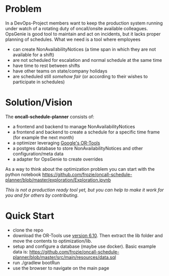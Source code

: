# Problem
In a DevOps-Project members want to keep the production system running under watch of a rotating duty of oncall/onsite available colleagues.
OpsGenie is good tool to maintain and act on incidents, but it lacks proper planning of schedules. What we need is a tool where employees 
* can create NonAvailabilityNotices (a time span in which they are not available for a shift)
* are not scheduled for escalation and normal schedule at the same time
* have time to rest between shifts
* have other teams on state/company holidays
* are scheduled still *somehow fair* (or according to their wishes to participate in schedules)

# Solution/Vision
The **oncall-schedule-planner** consists of:
* a frontend and backend to manage NonAvailabilityNotices
* a frontend and backend to create a schedule for a specific time frame (for example the next month)
* a optimizer leveraging [Google's OR-Tools](https://developers.google.com/optimization)
* a postgres database to store NonAvailabilityNotices and other configuration/meta data
* a adapter for OpsGenie to create overrides

As a way to think about the optimization problem you can start with the python notebook https://github.com/frozie/oncall-schedule-planner/blob/master/exploration/Exploration.ipynb

*This is not a production ready tool yet, but you can help to make it work for you and for others by contributing.*

# Quick Start
* clone the repo
* download the OR-Tools use [version 6.10](https://github.com/google/or-tools/releases/tag/v6.10). Then extract the lib folder and move the contents to optimization/lib.
* setup and configure a database (maybe use docker). Basic example data is: https://github.com/frozie/oncall-schedule-planner/blob/master/src/main/resources/data.sql
* run ./gradlew bootRun
* use the browser to navigate on the main page
